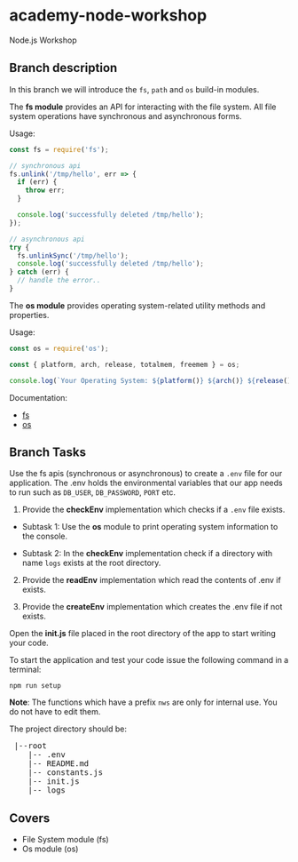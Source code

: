 # academy-node-workshop

Node.js Workshop

## Branch description

In this branch we will introduce the `fs`, `path` and `os` build-in modules.

The **fs module** provides an API for interacting with the file system. All file system operations have synchronous and asynchronous forms.

Usage:

```js
const fs = require('fs');

// synchronous api
fs.unlink('/tmp/hello', err => {
  if (err) {
    throw err;
  }

  console.log('successfully deleted /tmp/hello');
});

// asynchronous api
try {
  fs.unlinkSync('/tmp/hello');
  console.log('successfully deleted /tmp/hello');
} catch (err) {
  // handle the error..
}
```

The **os module** provides operating system-related utility methods and properties.

Usage:

```js
const os = require('os');

const { platform, arch, release, totalmem, freemem } = os;

console.log(`Your Operating System: ${platform()} ${arch()} ${release()}`);
```

Documentation:

- [fs](https://nodejs.org/dist/latest-v13.x/docs/api/fs.html#fs_file_system)
- [os](https://nodejs.org/api/os.html#os_os)

## Branch Tasks

Use the fs apis (synchronous or asynchronous) to create a `.env` file for our application. The .env holds the environmental variables that our app needs to run such as `DB_USER`, `DB_PASSWORD`, `PORT` etc.

1. Provide the **checkEnv** implementation which checks if a `.env` file exists.

- Subtask 1: Use the **os** module to print operating system information to the console.

- Subtask 2: In the **checkEnv** implementation check if a directory with name `logs` exists at the root directory.

2. Provide the **readEnv** implementation which read the contents of .env if exists.

3. Provide the **createEnv** implementation which creates the .env file if not exists.

Open the **init.js** file placed in the root directory of the app to start writing your code.

To start the application and test your code issue the following command in a terminal:

```
npm run setup
```

**Note**: The functions which have a prefix `nws` are only for internal use. You do not have to edit them.

The project directory should be:

 <pre>
 |--root
    |-- .env
    |-- README.md
    |-- constants.js
    |-- init.js
    |-- logs
</pre>

## Covers

- File System module (fs)
- Os module (os)

